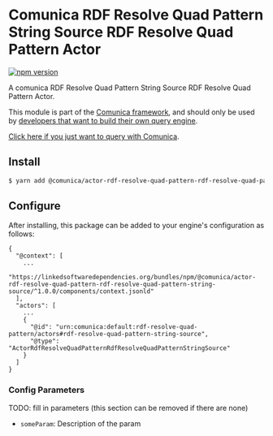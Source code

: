 # Comunica RDF Resolve Quad Pattern String Source RDF Resolve Quad Pattern Actor

[![npm version](https://badge.fury.io/js/%40comunica%2Factor-rdf-resolve-quad-pattern-rdf-resolve-quad-pattern-string-source.svg)](https://www.npmjs.com/package/@comunica/actor-rdf-resolve-quad-pattern-rdf-resolve-quad-pattern-string-source)

A comunica RDF Resolve Quad Pattern String Source RDF Resolve Quad Pattern Actor.

This module is part of the [Comunica framework](https://github.com/comunica/comunica),
and should only be used by [developers that want to build their own query engine](https://comunica.dev/docs/modify/).

[Click here if you just want to query with Comunica](https://comunica.dev/docs/query/).

## Install

```bash
$ yarn add @comunica/actor-rdf-resolve-quad-pattern-rdf-resolve-quad-pattern-string-source
```

## Configure

After installing, this package can be added to your engine's configuration as follows:
```text
{
  "@context": [
    ...
    "https://linkedsoftwaredependencies.org/bundles/npm/@comunica/actor-rdf-resolve-quad-pattern-rdf-resolve-quad-pattern-string-source/^1.0.0/components/context.jsonld"  
  ],
  "actors": [
    ...
    {
      "@id": "urn:comunica:default:rdf-resolve-quad-pattern/actors#rdf-resolve-quad-pattern-string-source",
      "@type": "ActorRdfResolveQuadPatternRdfResolveQuadPatternStringSource"
    }
  ]
}
```

### Config Parameters

TODO: fill in parameters (this section can be removed if there are none)

* `someParam`: Description of the param
